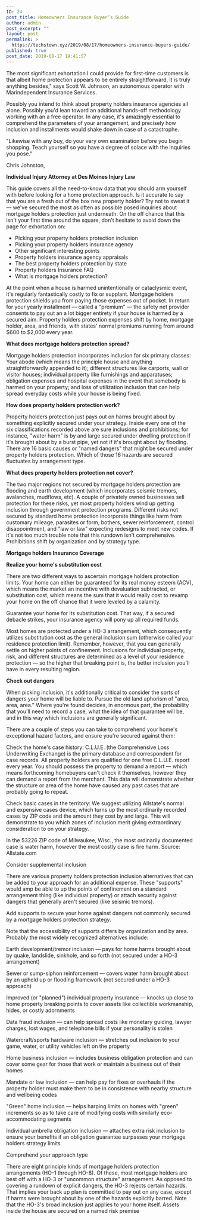 ```yaml
---
ID: 24
post_title: Homeowners Insurance Buyer’s Guide
author: admin
post_excerpt: ""
layout: post
permalink: >
  https://techstown.xyz/2019/08/17/homeowners-insurance-buyers-guide/
published: true
post_date: 2019-08-17 19:41:57
---
```

<!-- wp:paragraph -->
<p>The most significant exhortation I could provide for first-time customers is that albeit home protection appears to be entirely straightforward, it is truly anything besides," says Scott W. Johnson, an autonomous operator with Marindependent Insurance Services. </p>
<!-- /wp:paragraph -->

<!-- wp:paragraph -->
<p>Possibly you intend to think about property holders insurance agencies all alone. Possibly you'd lean toward an additional hands-off methodology working with an a free operator. In any case, it's amazingly essential to comprehend the parameters of your arrangement, and precisely how inclusion and installments would shake down in case of a catastrophe. </p>
<!-- /wp:paragraph -->

<!-- wp:paragraph -->
<p>"Likewise with any buy, do your very own examination before you begin shopping. Teach yourself so you have a degree of solace with the inquiries you pose." </p>
<!-- /wp:paragraph -->

<!-- wp:paragraph -->
<p>Chris Johnston, </p>
<!-- /wp:paragraph -->

<!-- wp:paragraph -->
<p><strong>Individual Injury Attorney at Des Moines Injury Law </strong></p>
<!-- /wp:paragraph -->

<!-- wp:paragraph -->
<p>This guide covers all the need-to-know data that you should arm yourself with before looking for a home protection approach. Is it accurate to say that you are a fresh out of the box new property holder? Try not to sweat it — we've secured the most as often as possible posed inquiries about mortgage holders protection just underneath. On the off chance that this isn't your first time around the square, don't hesitate to avoid down the page for exhortation on: </p>
<!-- /wp:paragraph -->

<!-- wp:list -->
<ul><li>Picking your property holders protection inclusion </li><li>Picking your property holders insurance agency </li><li>Other significant interesting points </li><li>Property holders insurance agency appraisals </li><li>The best property holders protection by state </li><li>Property holders Insurance FAQ </li><li>What is mortgage holders protection? </li></ul>
<!-- /wp:list -->

<!-- wp:paragraph -->
<p>At the point when a house is harmed unintentionally or cataclysmic event, it's regularly fantastically costly to fix or supplant. Mortgage holders protection shields you from paying those expenses out of pocket. In return for your yearly installment — called a "premium" — the safety net provider consents to pay out an a lot bigger entirety if your house is harmed by a secured aim. Property holders protection expenses shift by home, mortgage holder, area, and friends, with states' normal premiums running from around $600 to $2,000 every year. </p>
<!-- /wp:paragraph -->

<!-- wp:paragraph -->
<p><strong>What does mortgage holders protection spread? </strong></p>
<!-- /wp:paragraph -->

<!-- wp:paragraph -->
<p>Mortgage holders protection incorporates inclusion for six primary classes: Your abode (which means the principle house and anything straightforwardly appended to it); different structures like carports, wall or visitor houses; individual property like furnishings and apparatuses; obligation expenses and hospital expenses in the event that somebody is harmed on your property; and loss of utilization inclusion that can help spread everyday costs while your house is being fixed. </p>
<!-- /wp:paragraph -->

<!-- wp:paragraph -->
<p><strong>How does property holders protection work? </strong></p>
<!-- /wp:paragraph -->

<!-- wp:paragraph -->
<p>Property holders protection just pays out on harms brought about by something explicitly secured under your strategy. Inside every one of the six classifications recorded above are sure inclusions and prohibitions; for instance, "water harm" is by and large secured under dwelling protection if it's brought about by a burst pipe, yet not if it's brought about by flooding. There are 16 basic causes or "named dangers" that might be secured under property holders protection. Which of those 16 hazards are secured fluctuates by arrangement type. </p>
<!-- /wp:paragraph -->

<!-- wp:paragraph -->
<p><strong>What does property holders protection not cover? </strong></p>
<!-- /wp:paragraph -->

<!-- wp:paragraph -->
<p>The two major regions not secured by mortgage holders protection are flooding and earth development (which incorporates seismic tremors, avalanches, mudflows, etc). A couple of privately owned businesses sell protection for these risks, yet most property holders wind up getting inclusion through government protection programs. Different risks not secured by standard home protection incorporate things like harm from customary mileage, parasites or form, bothers, sewer reinforcement, control disappointment, and "law or law" expecting redesigns to meet new codes. If it's not too much trouble note that this rundown isn't comprehensive. Prohibitions shift by organization and by strategy type. </p>
<!-- /wp:paragraph -->

<!-- wp:paragraph -->
<p><strong>Mortgage holders Insurance Coverage </strong></p>
<!-- /wp:paragraph -->

<!-- wp:paragraph -->
<p><strong>Realize your home's substitution cost </strong></p>
<!-- /wp:paragraph -->

<!-- wp:paragraph -->
<p>There are two different ways to ascertain mortgage holders protection limits. Your home can either be guaranteed for its real money esteem (ACV), which means the market an incentive with devaluation subtracted, or substitution cost, which means the sum that it would really cost to revamp your home on the off chance that it were leveled by a calamity. </p>
<!-- /wp:paragraph -->

<!-- wp:paragraph -->
<p>Guarantee your home for its substitution cost. That way, if a secured debacle strikes, your insurance agency will pony up all required funds. </p>
<!-- /wp:paragraph -->

<!-- wp:paragraph -->
<p>Most homes are protected under a HO-3 arrangement, which consequently utilizes substitution cost as the general inclusion sum (otherwise called your residence protection limit). Remember, however, that you can generally settle on higher points of confinement. Inclusions for individual property, risk, and different structures are determined as a level of your residence protection — so the higher that breaking point is, the better inclusion you'll have in every resulting region. </p>
<!-- /wp:paragraph -->

<!-- wp:paragraph -->
<p><strong>Check out dangers </strong></p>
<!-- /wp:paragraph -->

<!-- wp:paragraph -->
<p>When picking inclusion, it's additionally critical to consider the sorts of dangers your home will be liable to. Pursue the old land aphorism of "area, area, area." Where you're found decides, in enormous part, the probability that you'll need to record a case, what the idea of that guarantee will be, and in this way which inclusions are generally significant. </p>
<!-- /wp:paragraph -->

<!-- wp:paragraph -->
<p>There are a couple of steps you can take to comprehend your home's exceptional hazard factors, and ensure you're secured against them: </p>
<!-- /wp:paragraph -->

<!-- wp:paragraph -->
<p>Check the home's case history: C.L.U.E. (the Comprehensive Loss Underwriting Exchange) is the primary database and correspondent for case records. All property holders are qualified for one free C.L.U.E. report every year. You should possess the property to demand a report — which means forthcoming homebuyers can't check it themselves, however they can demand a report from the merchant. This data will demonstrate whether the structure or area of the home have caused any past cases that are probably going to repeat. </p>
<!-- /wp:paragraph -->

<!-- wp:paragraph -->
<p>Check basic cases in the territory: We suggest utilizing Allstate's normal and expensive cases device, which turns up the most ordinarily recorded cases by ZIP code and the amount they cost by and large. This will demonstrate to you which zones of inclusion merit giving extraordinary consideration to on your strategy. </p>
<!-- /wp:paragraph -->

<!-- wp:paragraph -->
<p>In the 53226 ZIP code of Milwaukee, Wisc., the most ordinarily documented case is water harm, however the most costly case is fire harm. Source: Allstate.com </p>
<!-- /wp:paragraph -->

<!-- wp:paragraph -->
<p>Consider supplemental inclusion </p>
<!-- /wp:paragraph -->

<!-- wp:paragraph -->
<p>There are various property holders protection inclusion alternatives that can be added to your approach for an additional expense. These "supports" would amp be able to up the points of confinement on a standard arrangement thing (like individual property) or attach security against dangers that generally aren't secured (like seismic tremors). </p>
<!-- /wp:paragraph -->

<!-- wp:paragraph -->
<p>Add supports to secure your home against dangers not commonly secured by a mortgage holders protection strategy. </p>
<!-- /wp:paragraph -->

<!-- wp:paragraph -->
<p>Note that the accessibility of supports differs by organization and by area. Probably the most widely recognized alternatives include: </p>
<!-- /wp:paragraph -->

<!-- wp:paragraph -->
<p>Earth development/tremor inclusion — pays for home harms brought about by quake, landslide, sinkhole, and so forth (not secured under a HO-3 arrangement) </p>
<!-- /wp:paragraph -->

<!-- wp:paragraph -->
<p>Sewer or sump-siphon reinforcement — covers water harm brought about by an upheld up or flooding framework (not secured under a HO-3 approach) </p>
<!-- /wp:paragraph -->

<!-- wp:paragraph -->
<p>Improved (or "planned") individual property insurance — knocks up close to home property breaking points to cover assets like collectible workmanship, hides, or costly adornments </p>
<!-- /wp:paragraph -->

<!-- wp:paragraph -->
<p>Data fraud inclusion — can help spread costs like monetary guiding, lawyer charges, lost wages, and telephone bills if your personality is stolen </p>
<!-- /wp:paragraph -->

<!-- wp:paragraph -->
<p>Watercraft/sports hardware inclusion — stretches out inclusion to your game, water, or utility vehicles left on the property </p>
<!-- /wp:paragraph -->

<!-- wp:paragraph -->
<p>Home business inclusion — includes business obligation protection and can cover some gear for those that work or maintain a business out of their homes </p>
<!-- /wp:paragraph -->

<!-- wp:paragraph -->
<p>Mandate or law inclusion — can help pay for fixes or overhauls if the property holder must make them to be in consistence with nearby structure and wellbeing codes </p>
<!-- /wp:paragraph -->

<!-- wp:paragraph -->
<p>"Green" home inclusion — helps harping limits on homes with "green" increments so as to take care of modifying costs with similarly eco-accommodating segments </p>
<!-- /wp:paragraph -->

<!-- wp:paragraph -->
<p>Individual umbrella obligation inclusion — attaches extra risk inclusion to ensure your benefits if an obligation guarantee surpasses your mortgage holders strategy limits </p>
<!-- /wp:paragraph -->

<!-- wp:paragraph -->
<p>Comprehend your approach type </p>
<!-- /wp:paragraph -->

<!-- wp:paragraph -->
<p>There are eight principle kinds of mortgage holders protection arrangements (HO-1 through HO-8). Of these, most mortgage holders are best off with a HO-3 or "uncommon structure" arrangement. As opposed to covering a rundown of explicit dangers, the HO-3 rejects certain hazards. That implies your back up plan is committed to pay out on any case, except if harms were brought about by one of the hazards explicitly barred. Note that the HO-3's broad inclusion just applies to your home itself. Assets inside the house are secured on a named risk premise</p>
<!-- /wp:paragraph -->